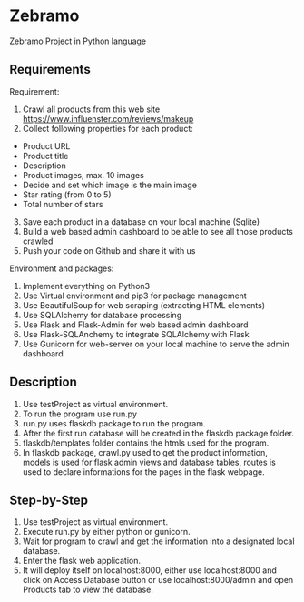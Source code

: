 # Zebramo
Zebramo Project in Python language

## Requirements

Requirement:
1. Crawl all products from this web site
https://www.influenster.com/reviews/makeup
2. Collect following properties for each product:
- Product URL
- Product title
- Description
- Product images, max. 10 images
- Decide and set which image is the main image
- Star rating (from 0 to 5)
- Total number of stars
3. Save each product in a database on your local machine (Sqlite)
4. Build a web based admin dashboard to be able to see all those products crawled
5. Push your code on Github and share it with us


Environment and packages:
1. Implement everything on Python3 
2. Use Virtual environment and pip3 for package management
3. Use BeautifulSoup for web scraping (extracting HTML elements)
4. Use SQLAlchemy for database processing
5. Use Flask and Flask-Admin for web based admin dashboard
6. Use Flask-SQLAnchemy to integrate SQLAlchemy with Flask
7. Use Gunicorn for web-server on your local machine to serve the admin dashboard

## Description

1. Use testProject as virtual environment.
2. To run the program use run.py
3. run.py uses flaskdb package to run the program.
4. After the first run database will be created in the flaskdb package folder.
5. flaskdb/templates folder contains the htmls used for the program.
6. In flaskdb package, crawl.py used to get the product information, models is used for flask admin views and database tables, routes is used to declare informations for the pages in the flask webpage.

## Step-by-Step
1. Use testProject as virtual environment.
2. Execute run.py by either python or gunicorn.
3. Wait for program to crawl and get the information into a designated local database.
4. Enter the flask web application.
5. It will deploy itself on localhost:8000, either use localhost:8000 and click on Access Database button or use localhost:8000/admin and open Products tab to view the database.




